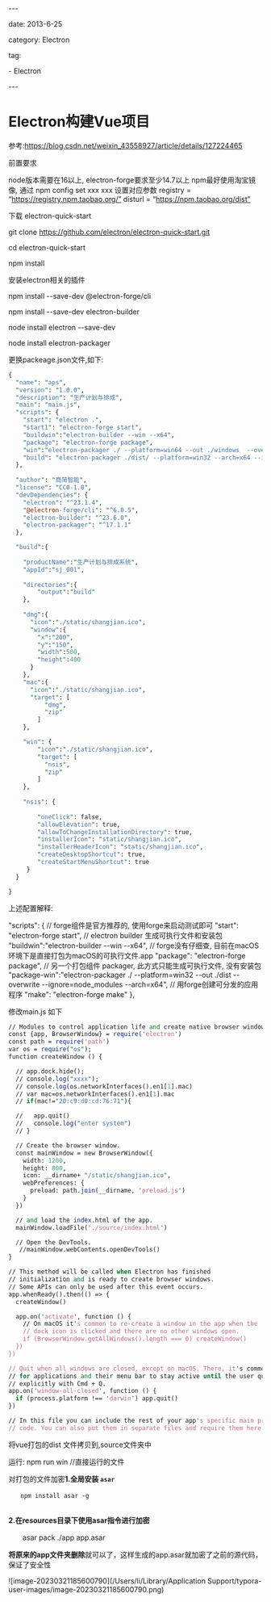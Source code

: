 \---

date: 2013-6-25

category: Electron

tag:

  \- Electron

\---

# Electron构建Vue项目

参考:https://blog.csdn.net/weixin_43558927/article/details/127224465

前置要求

node版本需要在16以上, electron-forge要求至少14.7以上
npm最好使用淘宝镜像, 通过 npm config set xxx xxx 设置对应参数
registry = “https://registry.npm.taobao.org/”
disturl = “https://npm.taobao.org/dist”

下载 electron-quick-start

git clone https://github.com/electron/electron-quick-start.git

cd electron-quick-start

npm install

安装electron相关的插件

npm install --save-dev @electron-forge/cli

npm install --save-dev electron-builder

node install electron --save-dev

node install electron-packager

更换packeage.json文件,如下:

```perl
{
  "name": "aps",
  "version": "1.0.0",
  "description": "生产计划与排成",
  "main": "main.js",
  "scripts": {
    "start": "electron .",
    "start1": "electron-forge start",
    "buildwin":"electron-builder --win --x64",
    "package": "electron-forge package",
    "win":"electron-packager ./ --platform=win64 --out ./windows  --overwrite  --ignore=node_modules --arch=x64",
    "build": "electron-packager ./dist/ --platform=win32 --arch=x64 --icon=./static/shangjian.ico --overwrite"
  },
 
  "author": "商简智能",
  "license": "CC0-1.0",
  "devDependencies": {
    "electron": "^23.1.4",
    "@electron-forge/cli": "^6.0.5",
    "electron-builder": "^23.6.0",
    "electron-packager": "^17.1.1"
  },

  "build":{
	
    "productName":"生产计划与排成系统",
    "appId":"sj_001",
    
    "directories":{
        "output":"build"
    },
  
    "dmg":{
      "icon":"./static/shangjian.ico",
      "window":{
        "x":"200",
        "y":"150",
        "width":500,
        "height":400
      }
    },
    "mac":{
      "icon":"./static/shangjian.ico",
      "target": [
          "dmg",
          "zip"
        ]
    },

    "win": {
        "icon":"./static/shangjian.ico",
        "target": [
          "nsis",
          "zip"
        ]
    },
 
    "nsis": {
    	
        "oneClick": false,
        "allowElevation": true,
        "allowToChangeInstallationDirectory": true,
        "installerIcon": "static/shangjian.ico",
        "installerHeaderIcon": "static/shangjian.ico",
        "createDesktopShortcut": true,
        "createStartMenuShortcut": true
     }
  }

}

```



上述配置解释:

 "scripts": {
  	// forge组件是官方推荐的, 使用forge来启动测试即可
    "start": "electron-forge start",
    // electron builder 生成可执行文件和安装包
    "buildwin":"electron-builder --win --x64",
    // forge没有仔细查, 目前在macOS环境下是直接打包为macOS的可执行文件.app
    "package": "electron-forge package",
    // 另一个打包组件 packager, 此方式只能生成可执行文件, 没有安装包
    "package-win":"electron-packager ./ --platform=win32 --out ./dist  --overwrite  --ignore=node_modules --arch=x64",
    // 用forge创建可分发的应用程序
    "make": "electron-forge make"
  },

修改main.js 如下

```perl
// Modules to control application life and create native browser window
const {app, BrowserWindow} = require('electron')
const path = require('path')
var os = require("os");
function createWindow () {

  // app.dock.hide();
  // console.log("xxxx");
  // console.log(os.networkInterfaces().en1[1].mac)
  // var mac=os.networkInterfaces().en1[1].mac
  // if(mac!="20:c9:d0:cd:76:71"){

  //   app.quit()
  //   console.log("enter system")
  // }

  // Create the browser window.
  const mainWindow = new BrowserWindow({
    width: 1200,
    height: 800,
    icon: __dirname+ "/static/shangjian.ico",
    webPreferences: {
      preload: path.join(__dirname, 'preload.js')
    }
  })

  // and load the index.html of the app.
  mainWindow.loadFile('./source/index.html')

  // Open the DevTools.
   //mainWindow.webContents.openDevTools()
}

// This method will be called when Electron has finished
// initialization and is ready to create browser windows.
// Some APIs can only be used after this event occurs.
app.whenReady().then(() => {
  createWindow()

  app.on('activate', function () {
    // On macOS it's common to re-create a window in the app when the
    // dock icon is clicked and there are no other windows open.
    if (BrowserWindow.getAllWindows().length === 0) createWindow()
  })
})

// Quit when all windows are closed, except on macOS. There, it's common
// for applications and their menu bar to stay active until the user quits
// explicitly with Cmd + Q.
app.on('window-all-closed', function () {
  if (process.platform !== 'darwin') app.quit()
})

// In this file you can include the rest of your app's specific main process
// code. You can also put them in separate files and require them here.

```



将vue打包的dist 文件拷贝到,source文件夹中

运行: npm run win //直接运行的文件



对打包的文件加密**1.全局安装 `asar`**

```
　　npm install asar -g
　　
```

**2.在resources目录下使用asar指令进行加密**

　　asar pack ./app app.asar

**将原来的app文件夹删除**就可以了，这样生成的app.asar就加密了之前的源代码，保证了安全性

 ![image-20230321185600790](/Users/li/Library/Application Support/typora-user-images/image-20230321185600790.png)